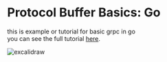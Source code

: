# Protocol Buffer Basics: Go

this is example or tutorial for basic grpc in go  
you can see the full tutorial [here](https://developers.google.com/protocol-buffers/docs/gotutorial).


![excalidraw](https://excalidraw.com/#json=2WKIgVGtfq2WF_cwYT0t8,idF1MkOyX37TWf4Fr_uWtA)